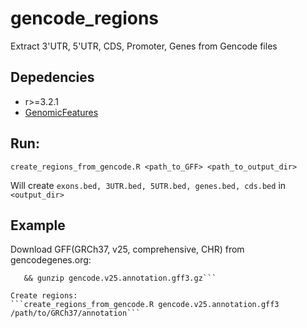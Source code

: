 # gencode_regions
Extract 3'UTR, 5'UTR, CDS, Promoter, Genes from Gencode files

## Depedencies
   
- r>=3.2.1
- [GenomicFeatures](http://bioconductor.org/packages/release/bioc/html/GenomicFeatures.html)

## Run:

```{bash}
create_regions_from_gencode.R <path_to_GFF> <path_to_output_dir>
```

Will create `exons.bed, 3UTR.bed, 5UTR.bed, genes.bed, cds.bed` in `<output_dir>`


## Example

Download GFF(GRCh37, v25, comprehensive, CHR) from gencodegenes.org:
```wget ftp://ftp.sanger.ac.uk/pub/gencode/Gencode_human/release_25/gencode.v25.annotation.gff3.gz \
   && gunzip gencode.v25.annotation.gff3.gz```

Create regions:
```create_regions_from_gencode.R gencode.v25.annotation.gff3 /path/to/GRCh37/annotation```


